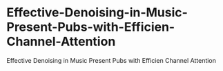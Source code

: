 # Effective-Denoising-in-Music-Present-Pubs-with-Efficien-Channel-Attention
Effective Denoising in Music Present Pubs with Efficien Channel Attention
